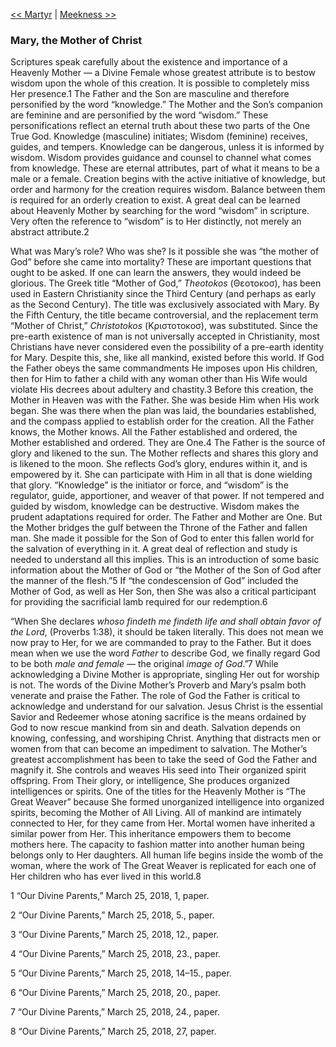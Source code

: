 [<< Martyr](Martyr)  |  [Meekness >>](Meekness)

### Mary, the Mother of Christ
Scriptures speak carefully about the existence and importance of a Heavenly Mother — a Divine Female whose greatest attribute is to bestow wisdom upon the whole of this creation. It is possible to completely miss Her presence.1 The Father and the Son are masculine and therefore personified by the word “knowledge.” The Mother and the Son’s companion are feminine and are personified by the word “wisdom.” These personifications reflect an eternal truth about these two parts of the One True God. Knowledge (masculine) initiates; Wisdom (feminine) receives, guides, and tempers. Knowledge can be dangerous, unless it is informed by wisdom. Wisdom provides guidance and counsel to channel what comes from knowledge. These are eternal attributes, part of what it means to be a male or a female. Creation begins with the active initiative of knowledge, but order and harmony for the creation requires wisdom. Balance between them is required for an orderly creation to exist. A great deal can be learned about Heavenly Mother by searching for the word “wisdom” in scripture. Very often the reference to “wisdom” is to Her distinctly, not merely an abstract attribute.2

What was Mary’s role? Who was she? Is it possible she was “the mother of God” before she came into mortality? These are important questions that ought to be asked. If one can learn the answers, they would indeed be glorious. The Greek title “Mother of God,” *Theotokos* (Θεοτοκοσ), has been used in Eastern Christianity since the Third Century (and perhaps as early as the Second Century). The title was exclusively associated with Mary. By the Fifth Century, the title became controversial, and the replacement term “Mother of Christ,” *Christotokos* (Κριστοτοκοσ), was substituted. Since the pre-earth existence of man is not universally accepted in Christianity, most Christians have never considered even the possibility of a pre-earth identity for Mary. Despite this, she, like all mankind, existed before this world. If God the Father obeys the same commandments He imposes upon His children, then for Him to father a child with any woman other than His Wife would violate His decrees about adultery and chastity.3 Before this creation, the Mother in Heaven was with the Father. She was beside Him when His work began. She was there when the plan was laid, the boundaries established, and the compass applied to establish order for the creation. All the Father knows, the Mother knows. All the Father established and ordered, the Mother established and ordered. They are One.4 The Father is the source of glory and likened to the sun. The Mother reflects and shares this glory and is likened to the moon. She reflects God’s glory, endures within it, and is empowered by it. She can participate with Him in all that is done wielding that glory. “Knowledge” is the initiator or force, and “wisdom” is the regulator, guide, apportioner, and weaver of that power. If not tempered and guided by wisdom, knowledge can be destructive. Wisdom makes the prudent adaptations required for order. The Father and Mother are One. But the Mother bridges the gulf between the Throne of the Father and fallen man. She made it possible for the Son of God to enter this fallen world for the salvation of everything in it. A great deal of reflection and study is needed to understand all this implies. This is an introduction of some basic information about the Mother of God or “the Mother of the Son of God after the manner of the flesh.”5 If “the condescension of God” included the Mother of God, as well as Her Son, then She was also a critical participant for providing the sacrificial lamb required for our redemption.6

“When She declares *whoso findeth me findeth life and shall obtain favor of the Lord*, (Proverbs 1:38), it should be taken literally. This does not mean we now pray to Her, for we are commanded to pray to the Father. But it does mean when we use the word *Father* to describe God, we finally regard God to be both *male and female* — the original *image of God*.”7 While acknowledging a Divine Mother is appropriate, singling Her out for worship is not. The words of the Divine Mother’s Proverb and Mary’s psalm both venerate and praise the Father. The role of God the Father is critical to acknowledge and understand for our salvation. Jesus Christ is the essential Savior and Redeemer whose atoning sacrifice is the means ordained by God to now rescue mankind from sin and death. Salvation depends on knowing, confessing, and worshiping Christ. Anything that distracts men or women from that can become an impediment to salvation. The Mother’s greatest accomplishment has been to take the seed of God the Father and magnify it. She controls and weaves His seed into Their organized spirit offspring. From Their glory, or intelligence, She produces organized intelligences or spirits. One of the titles for the Heavenly Mother is “The Great Weaver” because She formed unorganized intelligence into organized spirits, becoming the Mother of All Living. All of mankind are intimately connected to Her, for they came from Her. Mortal women have inherited a similar power from Her. This inheritance empowers them to become mothers here. The capacity to fashion matter into another human being belongs only to Her daughters. All human life begins inside the womb of the woman, where the work of The Great Weaver is replicated for each one of Her children who has ever lived in this world.8



1 “Our Divine Parents,” March 25, 2018, 1, paper.


2 “Our Divine Parents,” March 25, 2018, 5., paper.


3 “Our Divine Parents,” March 25, 2018, 12., paper.


4 “Our Divine Parents,” March 25, 2018, 23., paper.


5 “Our Divine Parents,” March 25, 2018, 14–15., paper.


6 “Our Divine Parents,” March 25, 2018, 20., paper.


7 “Our Divine Parents,” March 25, 2018, 24., paper.


8 “Our Divine Parents,” March 25, 2018, 27, paper.